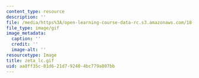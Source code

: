 ```yaml
---
content_type: resource
description: ''
file: /media/https%3A/open-learning-course-data-rc.s3.amazonaws.com/18-013a-calculus-with-applications-spring-2005/aa8ff35c81d621d792404bc779a807bb_zeta_lc.gif
file_type: image/gif
image_metadata:
  caption: ''
  credit: ''
  image-alt: ''
resourcetype: Image
title: zeta_lc.gif
uid: aa8ff35c-81d6-21d7-9240-4bc779a807bb
---
```

